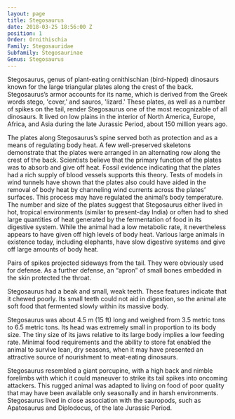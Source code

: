 ```yaml
---
layout: page
title: Stegosaurus
date: 2018-03-25 18:56:00 Z
position: 1
Order: Ornithischia
Family: Stegosauridae
Subfamily: Stegosaurinae
Genus: Stegosaurus
---
```


Stegosaurus, genus of plant-eating ornithischian (bird-hipped) dinosaurs known for the large triangular plates along the crest of the back. Stegosaurus’s armor accounts for its name, which is derived from the Greek words stego, 'cover,' and sauros, 'lizard.' These plates, as well as a number of spikes on the tail, render Stegosaurus one of the most recognizable of all dinosaurs. It lived on low plains in the interior of North America, Europe, Africa, and Asia during the late Jurassic Period, about 150 million years ago. 

The plates along Stegosaurus’s spine served both as protection and as a means of regulating body heat. A few well-preserved skeletons demonstrate that the plates were arranged in an alternating row along the crest of the back. Scientists believe that the primary function of the plates was to absorb and give off heat. Fossil evidence indicating that the plates had a rich supply of blood vessels supports this theory. Tests of models in wind tunnels have shown that the plates also could have aided in the removal of body heat by channeling wind currents across the plates’ surfaces. This process may have regulated the animal’s body temperature. The number and size of the plates suggest that Stegosaurus either lived in hot, tropical environments (similar to present-day India) or often had to shed large quantities of heat generated by the fermentation of food in its digestive system. While the animal had a low metabolic rate, it nevertheless appears to have given off high levels of body heat. Various large animals in existence today, including elephants, have slow digestive systems and give off large amounts of body heat. 

Pairs of spikes projected sideways from the tail. They were obviously used for defense. As a further defense, an “apron” of small bones embedded in the skin protected the throat. 

Stegosaurus had a beak and small, weak teeth. These features indicate that it chewed poorly. Its small teeth could not aid in digestion, so the animal ate soft food that fermented slowly within its massive body.

Stegosaurus was about 4.5 m (15 ft) long and weighed from 3.5 metric tons to 6.5 metric tons. Its head was extremely small in proportion to its body size. The tiny size of its jaws relative to its large body implies a low feeding rate. Minimal food requirements and the ability to store fat enabled the animal to survive lean, dry seasons, when it may have presented an attractive source of nourishment to meat-eating dinosaurs. 

Stegosaurus resembled a giant porcupine, with a high back and nimble forelimbs with which it could maneuver to strike its tail spikes into oncoming attackers. This rugged animal was adapted to living on food of poor quality that may have been available only seasonally and in harsh environments. Stegosaurus lived in close association with the sauropods, such as Apatosaurus and Diplodocus, of the late Jurassic Period. 